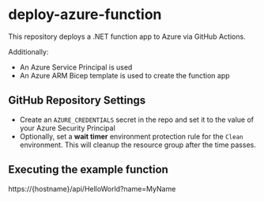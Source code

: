 # deploy-azure-function

This repository deploys a .NET function app to Azure via GitHub Actions.

Additionally:
* An Azure Service Principal is used
* An Azure ARM Bicep template is used to create the function app

## GitHub Repository Settings

* Create an `AZURE_CREDENTIALS` secret in the repo and set it to the value of your Azure Security Principal
* Optionally, set a **wait timer** environment protection rule for the `Clean` environment. This will cleanup the resource group after the time passes.

## Executing the example function

https://{hostname}/api/HelloWorld?name=MyName

